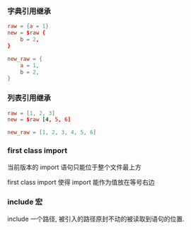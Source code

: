 
### 字典引用继承

```toml
raw = {a = 1}
new = $raw {
    b = 2,
}

new_raw = {
    a = 1, 
    b = 2,
}
```

### 列表引用继承

```toml
raw = [1, 2, 3]
new = $raw [4, 5, 6]

new_raw = [1, 2, 3, 4, 5, 6]
```

### first class import

当前版本的 import 语句只能位于整个文件最上方

first class import 使得 import 能作为值放在等号右边

### include 宏

include 一个路径, 被引入的路径原封不动的被读取到语句的位置.



